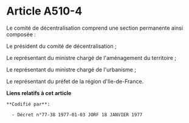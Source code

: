 # Article A510-4

Le comité de décentralisation comprend une section permanente ainsi composée :

Le président du comité de décentralisation ;

Le représentant du ministre chargé de l'aménagement du territoire ;

Le représentant du ministre chargé de l'urbanisme ;

Le représentant du préfet de la région d'Ile-de-France.

**Liens relatifs à cet article**

	**Codifié par**:

	  - Décret n°77-38 1977-01-03 JORF 18 JANVIER 1977
